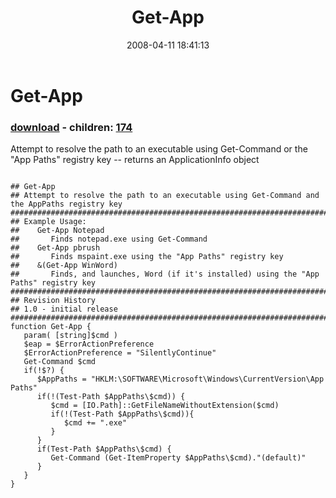 ﻿---
pid:            170
poster:         Joel Bennett
title:          Get-App
date:           2008-04-11 18:41:13
format:         posh
parent:         0
parent:         0
children:       174
---

# Get-App

### [download](170.ps1) - children: [174](174.md)

Attempt to resolve the path to an executable using Get-Command or the "App Paths" registry key -- returns an ApplicationInfo object

```posh

## Get-App
## Attempt to resolve the path to an executable using Get-Command and the AppPaths registry key
##################################################################################################
## Example Usage:
##    Get-App Notepad
##       Finds notepad.exe using Get-Command
##    Get-App pbrush
##       Finds mspaint.exe using the "App Paths" registry key
##    &(Get-App WinWord)
##       Finds, and launches, Word (if it's installed) using the "App Paths" registry key
##################################################################################################
## Revision History
## 1.0 - initial release
##################################################################################################
function Get-App {
   param( [string]$cmd )
   $eap = $ErrorActionPreference
   $ErrorActionPreference = "SilentlyContinue"
   Get-Command $cmd
   if(!$?) {
      $AppPaths = "HKLM:\SOFTWARE\Microsoft\Windows\CurrentVersion\App Paths"
      if(!(Test-Path $AppPaths\$cmd)) {
         $cmd = [IO.Path]::GetFileNameWithoutExtension($cmd)
         if(!(Test-Path $AppPaths\$cmd)){
            $cmd += ".exe"
         }
      }
      if(Test-Path $AppPaths\$cmd) {
         Get-Command (Get-ItemProperty $AppPaths\$cmd)."(default)"
      }
   }
}

```
